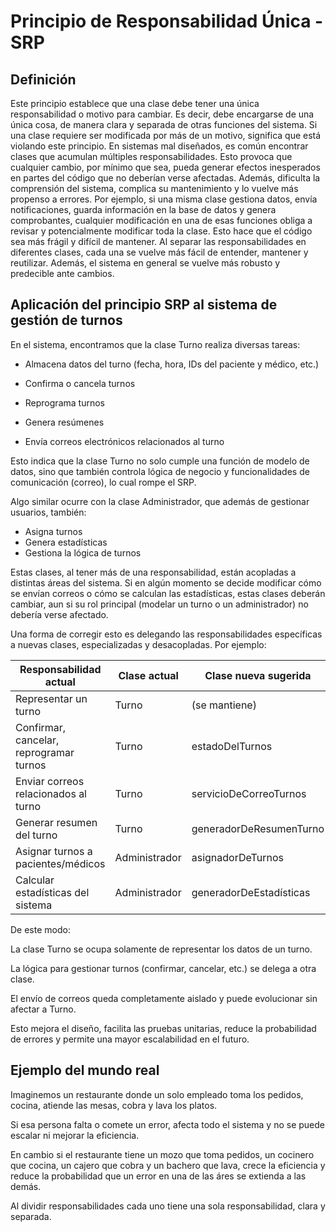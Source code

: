 # Principio de Responsabilidad Única - SRP

## Definición

Este principio establece que una clase debe tener una única responsabilidad o motivo para cambiar. Es decir, debe encargarse de una única cosa, de manera clara y separada de otras funciones del sistema. Si una clase requiere ser modificada por más de un motivo, significa que está violando este principio.
En sistemas mal diseñados, es común encontrar clases que acumulan múltiples responsabilidades. Esto provoca que cualquier cambio, por mínimo que sea, pueda generar efectos inesperados en partes del código que no deberían verse afectadas. Además, dificulta la comprensión del sistema, complica su mantenimiento y lo vuelve más propenso a errores.
Por ejemplo, si una misma clase gestiona datos, envía notificaciones, guarda información en la base de datos y genera comprobantes, cualquier modificación en una de esas funciones obliga a revisar y potencialmente modificar toda la clase. Esto hace que el código sea más frágil y difícil de mantener.
Al separar las responsabilidades en diferentes clases, cada una se vuelve más fácil de entender, mantener y reutilizar. Además, el sistema en general se vuelve más robusto y predecible ante cambios.

## Aplicación del principio SRP al sistema de gestión de turnos

En el sistema, encontramos que la clase Turno realiza diversas tareas:

- Almacena datos del turno (fecha, hora, IDs del paciente y médico, etc.)

- Confirma o cancela turnos
- Reprograma turnos
- Genera resúmenes
- Envía correos electrónicos relacionados al turno

Esto indica que la clase Turno no solo cumple una función de modelo de datos, sino que también controla lógica de negocio y funcionalidades de comunicación (correo), lo cual rompe el SRP.

Algo similar ocurre con la clase Administrador, que además de gestionar usuarios, también:

- Asigna turnos
- Genera estadísticas
- Gestiona la lógica de turnos

Estas clases, al tener más de una responsabilidad, están acopladas a distintas áreas del sistema. Si en algún momento se decide modificar cómo se envían correos o cómo se calculan las estadísticas, estas clases deberán cambiar, aun si su rol principal (modelar un turno o un administrador) no debería verse afectado.


Una forma de corregir esto es delegando las responsabilidades específicas a nuevas clases, especializadas y desacopladas. Por ejemplo:

| Responsabilidad actual          |	Clase actual	        | Clase nueva sugerida    |
|---------------------------------|------------------------|------------------------|
| Representar un turno	                 | Turno	        | (se mantiene)           |
|Confirmar, cancelar, reprogramar turnos | Turno	        | estadoDelTurnos         |
Enviar correos relacionados al turno     | Turno	        | servicioDeCorreoTurnos  |
Generar resumen del turno	               | Turno	        | generadorDeResumenTurno |
Asignar turnos a pacientes/médicos       | Administrador	| asignadorDeTurnos       |
Calcular estadísticas del sistema        | Administrador	| generadorDeEstadísticas |

De este modo:

La clase Turno se ocupa solamente de representar los datos de un turno.

La lógica para gestionar turnos (confirmar, cancelar, etc.) se delega a otra clase.

El envío de correos queda completamente aislado y puede evolucionar sin afectar a Turno.

Esto mejora el diseño, facilita las pruebas unitarias, reduce la probabilidad de errores y permite una mayor escalabilidad en el futuro.

## Ejemplo del mundo real
Imaginemos un restaurante donde un solo empleado toma los pedidos, cocina, atiende las mesas, cobra y lava los platos.

Si esa persona falta o comete un error, afecta todo el sistema y no se puede escalar ni mejorar la eficiencia.

En cambio si el restaurante tiene un mozo que toma pedidos, un cocinero que cocina, un cajero que cobra y un bachero que lava, crece la eficiencia y reduce la probabilidad que un error en una de las áres se extienda a las demás. 

Al dividir responsabilidades cada uno tiene una sola responsabilidad, clara y separada.
